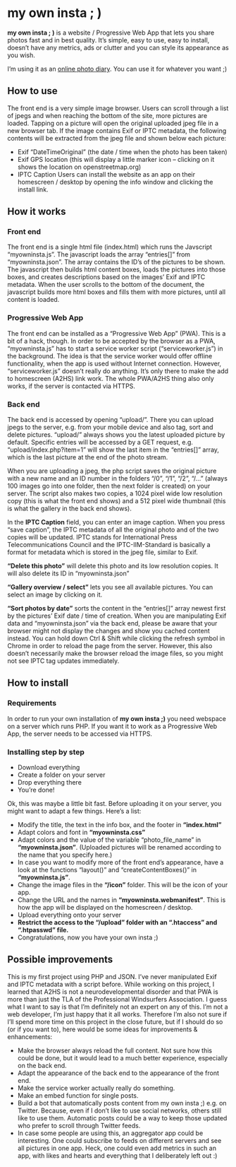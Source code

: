 # my own insta ; )

**my own insta ; )** is a website / Progressive Web App that lets you share photos fast and in best quality. It’s simple, easy to use, easy to install, doesn’t have any metrics, ads or clutter and you can style its appearance as you wish.

I’m using it as an [online photo diary](https://niklasroy.com/diary). You can use it for whatever you want ;)


## How to use 

The front end is a very simple image browser. Users can scroll through a list of jpegs and when reaching the bottom of the site, more pictures are loaded.
Tapping on a picture will open the original uploaded jpeg file in a new browser tab. 
If the image contains Exif or IPTC metadata, the following contents will be extracted from the jpeg file and shown below each picture:
* Exif  “DateTimeOriginal” (the date / time when the photo has been taken)
* Exif GPS location (this will display a little marker icon – clicking on it shows the location on openstreetmap.org)
* IPTC Caption
Users can install the website as an app on their homescreen / desktop by opening the info window and clicking the install link.


## How it works

### Front end

The front end is a single html file (index.html) which runs the Javscript “myowninsta.js”. The javascript loads the array “entries[]” from “myowninsta.json”. The array contains the ID’s of the pictures to be shown. The javascript then builds html content boxes, loads the pictures into those boxes, and creates descriptions based on the images’ Exif and IPTC metadata. When the user scrolls to the bottom of the document, the javascript builds more html boxes and fills them with more pictures, until all content is loaded.

### Progressive Web App

The front end can be installed as a “Progressive Web App” (PWA). This is a bit of a hack, though. In order to be accepted by the browser as a PWA, “myowninsta.js” has to start a service worker script (“serviceworker.js”) in the background. The idea is that the service worker would offer offline functionality, when the app is used without Internet connection. However, “serviceworker.js” doesn’t really do anything. It’s only there to make the add to homescreen (A2HS) link work. The whole PWA/A2HS thing also only works, if the server is contacted via HTTPS. 

### Back end

The back end is accessed by opening “upload/”.  There you can upload jpegs to the server, e.g. from your mobile device and also tag, sort and delete pictures. “upload/” always shows you the latest uploaded picture by default. Specific entries will be accessed by a GET request, e.g. “upload/index.php?item=1” will show the last item in the “entries[]” array, which is the last picture at the end of the photo stream.

When you are uploading a jpeg, the php script saves the original picture with a new name and an ID number in the folders “/0”, “/1”, “/2”, “/…” (always 100 images go into one folder, then the next folder is created) on your server. The script also makes two copies, a 1024 pixel wide low resolution copy (this is what the front end shows) and a 512 pixel wide thumbnail (this is what the gallery in the back end shows).

In the **IPTC Caption** field, you can enter an image caption. When you press “save caption”, the IPTC metadata of all the original photo and of the two copies will be updated. IPTC stands for International Press Telecommunications Council and the IPTC-IIM-Standard is basically a format for metadata which is stored in the jpeg file, similar to Exif.

**“Delete this photo”** will delete this photo and its low resolution copies. It will also delete its ID in “myowninsta.json”

**“Gallery overview / select”** lets you see all available pictures. You can select an image by clicking on it.

**“Sort photos by date”** sorts the content in the “entries[]” array newest first by the pictures’ Exif date / time of creation.
When you are manipulating Exif data and “myowninsta.json” via the back end, please be aware that your browser might not display the changes and show you cached content instead. You can hold down Ctrl & Shift while clicking the refresh symbol in Chrome in order to reload the page from the server. However, this also doesn’t necessarily make the browser reload the image files, so you might not see IPTC tag updates immediately. 


## How to install

### Requirements

In order to run your own installation of **my own insta ;)** you need webspace on a server which runs PHP. If you want it to work as a Progressive Web App, the server needs to be accessed via HTTPS.

### Installing step by step

* Download everything 
* Create a folder on your server 
* Drop everything there 
* You’re done!
      
Ok, this was maybe a little bit fast. Before uploading it on your server, you might want to adapt a few things. Here’s a list:

* Modify the title, the text in the info box, and the footer in **“index.html”**
* Adapt colors and font in **“myowninsta.css”**
* Adapt colors and  the value of the variable “photo_file_name” in **“myowninsta.json”**. (Uploaded pictures will be renamed according to the name that you specify here.) 
* In case you want to modify more of the front end’s appearance, have a look at the functions “layout()” and “createContentBoxes()” in **“myowninsta.js”**.
* Change the image files in the **“/icon”** folder. This will be the icon of your app.
* Change the URL and the names in **“myowninsta.webmanifest”**. This is how the app will be displayed on the homescreen / desktop.
* Upload everything onto your server
* **Restrict the access to the “/upload” folder with an “.htaccess” and “.htpasswd” file.**
* Congratulations, now you have your own insta ;)


## Possible improvements

This is my first project using PHP and JSON. I’ve never manipulated Exif and IPTC metadata with a script before. While working on this project, I learned that A2HS is not a neurodevelopmental disorder and that PWA is more than just the TLA of the Professional Windsurfers Association. I guess what I want to say is that I’m definitely not an expert on any of this. I’m not a web developer, I’m just happy that it all works. Therefore I’m also not sure if I’ll spend more time on this project in the close future, but if I should do so (or if you want to), here would be some ideas for improvements & enhancements:

* Make the browser always reload the full content. Not sure how this could be done, but it would lead to a much better experience, especially on the back end.
* Adapt the appearance of the back end to the appearance of the front end.
* Make the service worker actually really do something.
* Make an embed function for single posts.
* Build a bot that automatically posts content from my own insta ;) e.g. on Twitter. Because, even if I don’t like to use social networks, others still like to use them. Automatic posts could be a way to keep those updated who prefer to scroll through Twitter feeds.
* In case some people are using this, an aggregator app could be interesting. One could subscribe to feeds on different servers and see all pictures in one app. Heck, one could even add metrics in such an app, with likes and hearts and everything that I deliberately left out :)







